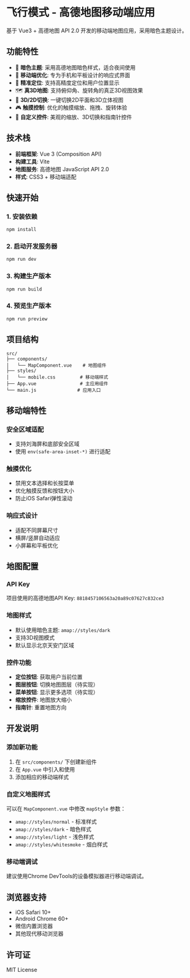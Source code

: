 # 飞行模式 - 高德地图移动端应用

基于 Vue3 + 高德地图 API 2.0 开发的移动端地图应用，采用暗色主题设计。

## 功能特性

- 🌙 **暗色主题**: 采用高德地图暗色样式，适合夜间使用
- 📱 **移动端优化**: 专为手机和平板设计的响应式界面
- 🎯 **精准定位**: 支持高精度定位和用户位置显示
- 🗺️ **真3D地图**: 支持俯仰角、旋转角的真正3D视图效果
- 🔄 **3D/2D切换**: 一键切换2D平面和3D立体视图
- 🎮 **触摸控制**: 优化的触摸缩放、拖拽、旋转体验
- 🔧 **自定义控件**: 美观的缩放、3D切换和指南针控件

## 技术栈

- **前端框架**: Vue 3 (Composition API)
- **构建工具**: Vite
- **地图服务**: 高德地图 JavaScript API 2.0
- **样式**: CSS3 + 移动端适配

## 快速开始

### 1. 安装依赖

```bash
npm install
```

### 2. 启动开发服务器

```bash
npm run dev
```

### 3. 构建生产版本

```bash
npm run build
```

### 4. 预览生产版本

```bash
npm run preview
```

## 项目结构

```
src/
├── components/
│   └── MapComponent.vue    # 地图组件
├── styles/
│   └── mobile.css         # 移动端样式
├── App.vue                # 主应用组件
└── main.js               # 应用入口
```

## 移动端特性

### 安全区域适配
- 支持刘海屏和底部安全区域
- 使用 `env(safe-area-inset-*)` 进行适配

### 触摸优化
- 禁用文本选择和长按菜单
- 优化触摸反馈和按钮大小
- 防止iOS Safari弹性滚动

### 响应式设计
- 适配不同屏幕尺寸
- 横屏/竖屏自动适应
- 小屏幕和平板优化

## 地图配置

### API Key
项目使用的高德地图API Key: `8818457106563a20a89c07627c832ce3`

### 地图样式
- 默认使用暗色主题: `amap://styles/dark`
- 支持3D视图模式
- 默认显示北京天安门区域

### 控件功能
- **定位按钮**: 获取用户当前位置
- **图层按钮**: 切换地图图层（待实现）
- **菜单按钮**: 显示更多选项（待实现）
- **缩放控件**: 地图放大缩小
- **指南针**: 重置地图方向

## 开发说明

### 添加新功能
1. 在 `src/components/` 下创建新组件
2. 在 `App.vue` 中引入和使用
3. 添加相应的移动端样式

### 自定义地图样式
可以在 `MapComponent.vue` 中修改 `mapStyle` 参数：
- `amap://styles/normal` - 标准样式
- `amap://styles/dark` - 暗色样式
- `amap://styles/light` - 浅色样式
- `amap://styles/whitesmoke` - 烟白样式

### 移动端调试
建议使用Chrome DevTools的设备模拟器进行移动端调试。

## 浏览器支持

- iOS Safari 10+
- Android Chrome 60+
- 微信内置浏览器
- 其他现代移动浏览器

## 许可证

MIT License
